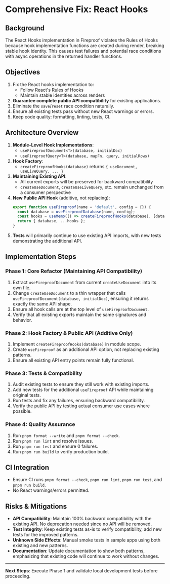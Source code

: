 # Comprehensive Fix: React Hooks

## Background

The React Hooks implementation in Fireproof violates the Rules of Hooks because hook implementation functions are created during render, breaking stable hook identity. This causes test failures and potential race conditions with async operations in the returned handler functions.

## Objectives

1. Fix the React hooks implementation to:
   - Follow React's Rules of Hooks
   - Maintain stable identities across renders
2. **Guarantee complete public API compatibility** for existing applications.
3. Eliminate the `save`/`reset` race condition naturally.
4. Ensure all existing tests pass without new React warnings or errors.
5. Keep code quality: formatting, linting, tests, CI.

## Architecture Overview

1. **Module-Level Hook Implementations**:
   - `useFireproofDocument<T>(database, initialDoc)`
   - `useFireproofQuery<T>(database, mapFn, query, initialRows)`
2. **Hook Factory**:
   - `createFireproofHooks(database)` returns `{ useDocument, useLiveQuery, ... }`
3. **Maintaining Existing API**:
   - All current exports will be preserved for backward compatibility
   - `createUseDocument`, `createUseLiveQuery`, etc. remain unchanged from a consumer perspective
4. **New Public API Hook** (additive, not replacing):
   ```ts
   export function useFireproof(name = 'default', config = {}) {
     const database = useFireproofDatabase(name, config);
     const hooks = useMemo(() => createFireproofHooks(database), [database]);
     return { database, ...hooks };
   }
   ```
5. **Tests** will primarily continue to use existing API imports, with new tests demonstrating the additional API.

## Implementation Steps

### Phase 1: Core Refactor (Maintaining API Compatibility)
1. Extract `useFireproofDocument` from current `createUseDocument` into its own file.
2. Change `createUseDocument` to a thin wrapper that calls `useFireproofDocument(database, initialDoc)`, ensuring it returns exactly the same API shape.
3. Ensure all hook calls are at the top level of `useFireproofDocument`.
4. Verify that all existing exports maintain the same signatures and behavior.

### Phase 2: Hook Factory & Public API (Additive Only)
1. Implement `createFireproofHooks(database)` in module scope.
2. Create `useFireproof` as an additional API option, not replacing existing patterns.
3. Ensure all existing API entry points remain fully functional.

### Phase 3: Tests & Compatibility
1. Audit existing tests to ensure they still work with existing imports.
2. Add new tests for the additional `useFireproof` API while maintaining original tests.
3. Run tests and fix any failures, ensuring backward compatibility.
4. Verify the public API by testing actual consumer use cases where possible.

### Phase 4: Quality Assurance
1. Run `pnpm format --write` and `pnpm format --check`.
2. Run `pnpm run lint` and resolve issues.
3. Run `pnpm run test` and ensure 0 failures.
4. Run `pnpm run build` to verify production build.

## CI Integration

- Ensure CI runs `pnpm format --check`, `pnpm run lint`, `pnpm run test`, and `pnpm run build`.
- No React warnings/errors permitted.

## Risks & Mitigations

- **API Compatibility**: Maintain 100% backward compatibility with the existing API. No deprecation needed since no API will be removed.
- **Test Integrity**: Keep existing tests as-is to verify compatibility, add new tests for the improved patterns.
- **Unknown Side Effects**: Manual smoke tests in sample apps using both existing and new patterns.
- **Documentation**: Update documentation to show both patterns, emphasizing that existing code will continue to work without changes.

---

**Next Steps**: Execute Phase 1 and validate local development tests before proceeding.
